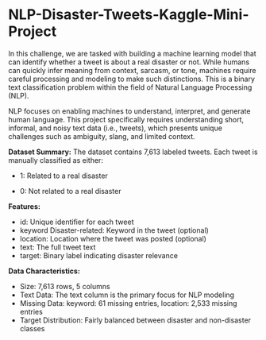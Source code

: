 # NLP-Disaster-Tweets-Kaggle-Mini-Project
In this challenge, we are tasked with building a machine learning model that can identify whether a tweet is about a real disaster or not. While humans can quickly infer meaning from context, sarcasm, or tone, machines require careful processing and modeling to make such distinctions. This is a binary text classification problem within the field of Natural Language Processing (NLP).

NLP focuses on enabling machines to understand, interpret, and generate human language. This project specifically requires understanding short, informal, and noisy text data (i.e., tweets), which presents unique challenges such as ambiguity, slang, and limited context.

**Dataset Summary:**
The dataset contains 7,613 labeled tweets. Each tweet is manually classified as either:

- 1: Related to a real disaster

- 0: Not related to a real disaster

**Features:**
- id: Unique identifier for each tweet
- keyword	Disaster-related: Keyword in the tweet (optional)
- location: Location where the tweet was posted (optional)
- text: The full tweet text
- target: Binary label indicating disaster relevance

**Data Characteristics:**
- Size: 7,613 rows, 5 columns
- Text Data: The text column is the primary focus for NLP modeling
- Missing Data: keyword: 61 missing entries, location: 2,533 missing entries
- Target Distribution: Fairly balanced between disaster and non-disaster classes

